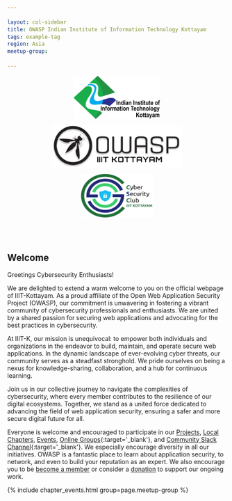 ```yaml
---

layout: col-sidebar
title: OWASP Indian Institute of Information Technology Kottayam
tags: example-tag
region: Asia
meetup-group:

---
```


<p align="center">
  <img src="iiit_kottayam_logo.png" alt="Local PNG Image" height = "100" width="200"/>
  <img src="owasp_iiitk_logo.png" alt="Local PNG Image" height = "100" width="300" style="margin: 35px; margin-top: 10px; margin-bottom: 10px;"/>
  <img src="csy_club_logo.png" alt="Local PNG Image" height = "100" width="165" />
</p>
<br><br>

## Welcome

Greetings Cybersecurity Enthusiasts!

We are delighted to extend a warm welcome to you on the official webpage of IIIT-Kottayam. As a proud affiliate of the Open Web Application Security Project (OWASP), our commitment is unwavering in fostering a vibrant community of cybersecurity professionals and enthusiasts. We are united by a shared passion for securing web applications and advocating for the best practices in cybersecurity.

At IIIT-K, our mission is unequivocal: to empower both individuals and organizations in the endeavor to build, maintain, and operate secure web applications. In the dynamic landscape of ever-evolving cyber threats, our community serves as a steadfast stronghold. We pride ourselves on being a nexus for knowledge-sharing, collaboration, and a hub for continuous learning.

Join us in our collective journey to navigate the complexities of cybersecurity, where every member contributes to the resilience of our digital ecosystems. Together, we stand as a united force dedicated to advancing the field of web application security, ensuring a safer and more secure digital future for all.

Everyone is welcome and encouraged to participate in our [Projects](/projects/), [Local Chapters](/chapters/), [Events](/events/), [Online Groups](https://groups.google.com/a/owasp.com/){:target='_blank'}, and [Community Slack Channel](https://owasp.slack.com/){:target='_blank'}. We especially encourage diversity in all our initiatives. OWASP is a fantastic place to learn about application security, to network, and even to build your reputation as an expert. We also encourage you to be [become a member](/membership/) or consider a [donation](/donate/) to support our ongoing work.

{% include chapter_events.html group=page.meetup-group %}

